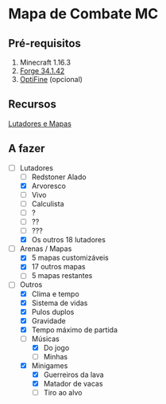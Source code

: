 # Mapa de Combate MC
 
## Pré-requisitos

1. Minecraft 1.16.3
1. [Forge 34.1.42](http://files.minecraftforge.net/maven/net/minecraftforge/forge/index_1.16.3.html)
1. [OptiFine](https://optifine.net/downloads) (opcional)

## Recursos

[Lutadores e Mapas](./Lutadores%20e%20Mapas.md)

## A fazer

- [ ] Lutadores
  - [ ] Redstoner Alado
  - [x] Arvoresco
  - [ ] Vivo
  - [ ] Calculista
  - [ ] ?
  - [ ] ??
  - [ ] ???
  - [x] Os outros 18 lutadores
- [ ] Arenas / Mapas
  - [x] 5 mapas customizáveis
  - [x] 17 outros mapas
  - [ ] 5 mapas restantes
- [ ] Outros
  - [x] Clima e tempo
  - [x] Sistema de vidas
  - [x] Pulos duplos
  - [x] Gravidade
  - [x] Tempo máximo de partida
  - [ ] Músicas
    - [x] Do jogo
    - [ ] Minhas
  - [x] Minigames
    - [x] Guerreiros da lava
    - [x] Matador de vacas
    - [ ] Tiro ao alvo